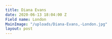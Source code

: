 ```yaml
---
title: Diana Evans
date: 2020-06-13 18:04:00 Z
Field name: London
MainImage: "/uploads/Diana-Evans,-London.jpg"
layout: post
---
```


